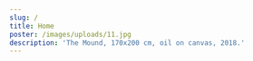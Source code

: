 ```yaml
---
slug: /
title: Home
poster: /images/uploads/11.jpg
description: 'The Mound, 170x200 cm, oil on canvas, 2018.'
---
```



